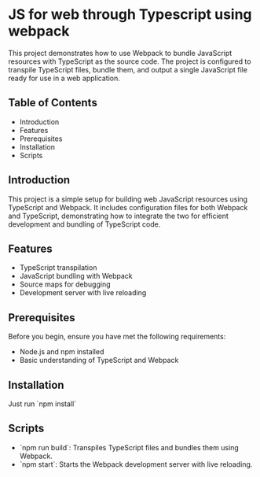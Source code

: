 # JS for web through Typescript using webpack

This project demonstrates how to use Webpack to bundle JavaScript resources with TypeScript as the source code. The project is configured to transpile TypeScript files, bundle them, and output a single JavaScript file ready for use in a web application.

<h2>Table of Contents</h2>
<ul>
    <li>Introduction</li>
    <li>Features</li>
    <li>Prerequisites</li>
    <li>Installation</li>
    <li>Scripts</li>
</ul>

<h2>Introduction</h2>
This project is a simple setup for building web JavaScript resources using TypeScript and Webpack. It includes configuration files for both Webpack and TypeScript, demonstrating how to integrate the two for efficient development and bundling of TypeScript code.

<h2>Features</h2>
<ul>
    <li>TypeScript transpilation</li>
    <li>JavaScript bundling with Webpack</li>
    <li>Source maps for debugging</li>
    <li>Development server with live reloading</li>
</ul>

<h2>Prerequisites</h2>
Before you begin, ensure you have met the following requirements:
<ul>
    <li>Node.js and npm installed</li>
    <li>Basic understanding of TypeScript and Webpack</li>
</ul>

<h2>Installation</h2>
Just run
`npm install`

<h2>Scripts</h2>
<ul>
    <li>`npm run build`: Transpiles TypeScript files and bundles them using Webpack.</li>
    <li>`npm start`: Starts the Webpack development server with live reloading.</li>
</ul>
